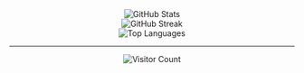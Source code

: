 <div align="center">
  <img src="https://github-readme-stats.vercel.app/api?username=Bald-11&theme=dark&hide_border=false&include_all_commits=true&count_private=true" alt="GitHub Stats"><br/>
  <img src="https://github-readme-streak-stats.herokuapp.com/?user=Bald-11&theme=dark&hide_border=false" alt="GitHub Streak"><br/>
  <img src="https://github-readme-stats.vercel.app/api/top-langs/?username=Bald-11&theme=dark&hide_border=false&include_all_commits=true&count_private=true&layout=compact" alt="Top Languages">
</div>

---

<div align="center">
  <img src="https://visitcount.itsvg.in/api?id=Bald-11&icon=0&color=0" alt="Visitor Count">
</div>
